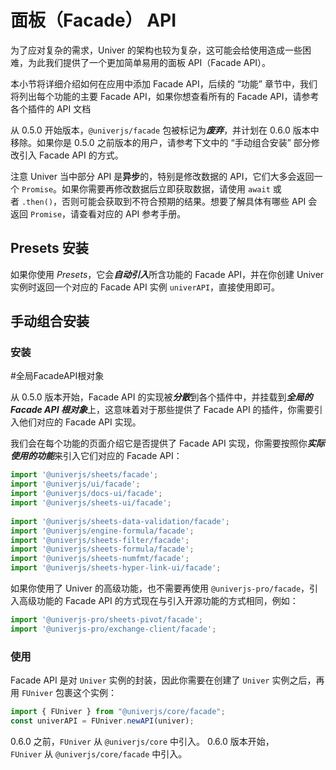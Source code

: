 # 面板（Facade） API

为了应对复杂的需求，Univer 的架构也较为复杂，这可能会给使用造成一些困难，为此我们提供了一个更加简单易用的面板 API（Facade API）。

本小节将详细介绍如何在应用中添加 Facade API，后续的 “功能” 章节中，我们将列出每个功能的主要 Facade API，如果你想查看所有的 Facade API，请参考各个插件的 API 文档

从 0.5.0 开始版本，`@univerjs/facade` 包被标记为***废弃***，并计划在 0.6.0 版本中移除。如果你是 0.5.0 之前版本的用户，请参考下文中的 “手动组合安装” 部分修改引入 Facade API 的方式。

注意 Univer 当中部分 API 是**异步**的，特别是修改数据的 API，它们大多会返回一个 `Promise`。如果你需要再修改数据后立即获取数据，请使用 `await` 或者 `.then()`，否则可能会获取到不符合预期的结果。想要了解具体有哪些 API 会返回 `Promise`，请查看对应的 API 参考手册。

## Presets 安装[](https://docs.univer.ai/zh-CN/guides/sheets/getting-started/facade#presets-%E5%AE%89%E8%A3%85)

如果你使用 *Presets*，它会***自动引入***所含功能的 Facade API，并在你创建 Univer 实例时返回一个对应的 Facade API 实例 `univerAPI`，直接使用即可。

## 手动组合安装[](https://docs.univer.ai/zh-CN/guides/sheets/getting-started/facade#%E6%89%8B%E5%8A%A8%E7%BB%84%E5%90%88%E5%AE%89%E8%A3%85)

### 安装[](https://docs.univer.ai/zh-CN/guides/sheets/getting-started/facade#%E5%AE%89%E8%A3%85)
#全局FacadeAPI根对象

从 0.5.0 版本开始，Facade API 的实现被***分散***到各个插件中，并挂载到***全局的 Facade API 根对象***上，这意味着对于那些提供了 Facade API 的插件，你需要引入他们对应的 Facade API 实现。

我们会在每个功能的页面介绍它是否提供了 Facade API 实现，你需要按照你***实际使用的功能***来引入它们对应的 Facade API：

```js
import '@univerjs/sheets/facade';
import '@univerjs/ui/facade';
import '@univerjs/docs-ui/facade';
import '@univerjs/sheets-ui/facade';
 
import '@univerjs/sheets-data-validation/facade';
import '@univerjs/engine-formula/facade';
import '@univerjs/sheets-filter/facade';
import '@univerjs/sheets-formula/facade';
import '@univerjs/sheets-numfmt/facade';
import '@univerjs/sheets-hyper-link-ui/facade';
```

如果你使用了 Univer 的高级功能，也不需要再使用 `@univerjs-pro/facade`，引入高级功能的 Facade API 的方式现在与引入开源功能的方式相同，例如：
```js
import '@univerjs-pro/sheets-pivot/facade';
import '@univerjs-pro/exchange-client/facade';
```

### 使用[](https://docs.univer.ai/zh-CN/guides/sheets/getting-started/facade#%E4%BD%BF%E7%94%A8)

Facade API 是对 `Univer` 实例的封装，因此你需要在创建了 `Univer` 实例之后，再用 `FUniver` 包裹这个实例：
```js
import { FUniver } from "@univerjs/core/facade"; 
const univerAPI = FUniver.newAPI(univer);
```

0.6.0 之前，`FUniver` 从 `@univerjs/core` 中引入。
0.6.0 版本开始，`FUniver` 从 `@univerjs/core/facade` 中引入。
